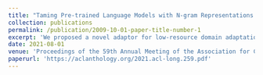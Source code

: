 ```yaml
---
title: "Taming Pre-trained Language Models with N-gram Representations for Low-Resource Domain Adaptation"
collection: publications
permalink: /publication/2009-10-01-paper-title-number-1
excerpt: 'We proposed a novel adaptor for low-resource domain adaptation in pre-trained language models.'
date: 2021-08-01
venue: 'Proceedings of the 59th Annual Meeting of the Association for Computational Linguistics and the 11th International Joint Conference on Natural Language Processing (ACL 2021)'
paperurl: 'https://aclanthology.org/2021.acl-long.259.pdf'
---
```

